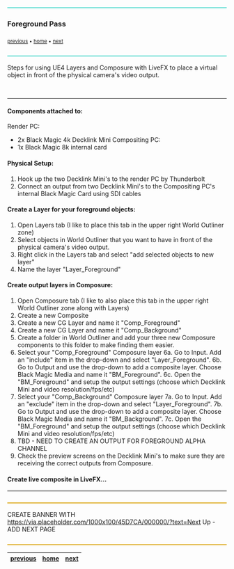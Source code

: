 ![](../images/line3.png)

### Foreground Pass

<sub>[previous](../) • [home](../README.md) • [next](../)</sub>

![](../images/line3.png)

Steps for using UE4 Layers and Composure with LiveFX to place a virtual object in front of the physical camera's video output.

<br>

---

#### Components attached to:
  Render PC:
  - 2x Black Magic 4k Decklink Mini
  Compositing PC:
  - 1x Black Magic 8k internal card


#### Physical Setup:
1. Hook up the two Decklink Mini's to the render PC by Thunderbolt
2. Connect an output from two Decklink Mini's to the Compositing PC's internal Black Magic Card using SDI cables


#### Create a Layer for your foreground objects:
1. Open Layers tab (I like to place this tab in the upper right World Outliner zone)
2. Select objects in World Outliner that you want to have in front of the physical camera's video output.
3. Right click in the Layers tab and select "add selected objects to new layer"
4. Name the layer "Layer_Foreground"


#### Create output layers in Composure:
1. Open Composure tab (I like to also place this tab in the upper right World Outliner zone along with Layers)
2. Create a new Composite
3. Create a new CG Layer and name it "Comp_Foreground"
4. Create a new CG Layer and name it "Comp_Background"
5. Create a folder in World Outliner and add your three new Composure components to this folder to make finding them easier.
6. Select your "Comp_Foreground" Composure layer 
    6a. Go to Input. Add an "include" item in the drop-down and select "Layer_Foreground".
    6b. Go to Output and use the drop-down to add a composite layer. Choose Black Magic Media and name it "BM_Foreground".
    6c. Open the "BM_Foreground" and setup the output settings (choose which Decklink Mini and video resolution/fps/etc)
7. Select your "Comp_Background" Composure layer
    7a. Go to Input. Add an "exclude" item in the drop-down and select "Layer_Foreground".
    7b. Go to Output and use the drop-down to add a composite layer. Choose Black Magic Media and name it "BM_Background".
    7c. Open the "BM_Foreground" and setup the output settings (choose which Decklink Mini and video resolution/fps/etc)
8. TBD - NEED TO CREATE AN OUTPUT FOR FOREGROUND ALPHA CHANNEL
9. Check the preview screens on the Decklink Mini's to make sure they are receiving the correct outputs from Composure.


#### Create live composite in LiveFX...

---

![](../images/line.png)

CREATE BANNER WITH https://via.placeholder.com/1000x100/45D7CA/000000/?text=Next Up - ADD NEXT PAGE

![](../images/line.png)

| [previous](../)| [home](../README.md) | [next](../)|
|---|---|---|
